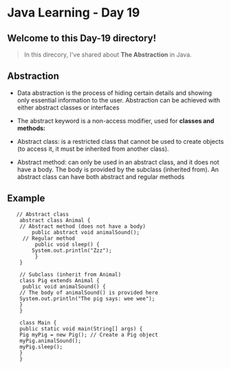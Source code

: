 # Java Learning - Day 19

## Welcome to this Day-19 directory!

>  In this direcory, I've shared about **The Abstraction** in Java.


## Abstraction

- Data abstraction is the process of hiding certain details and showing only essential information to the user.
Abstraction can be achieved with either abstract classes or interfaces

- The abstract keyword is a non-access modifier, used for **classes and methods:**

- Abstract class: is a restricted class that cannot be used to create objects (to access it, it must be inherited from another class).

- Abstract method: can only be used in an abstract class, and it does not have a body. The body is provided by the subclass (inherited from).
An abstract class can have both abstract and regular methods


## Example

       // Abstract class
        abstract class Animal {
        // Abstract method (does not have a body)
            public abstract void animalSound();
         // Regular method
             public void sleep() {
            System.out.println("Zzz");
             }
        }

        // Subclass (inherit from Animal)
        class Pig extends Animal {
         public void animalSound() {
        // The body of animalSound() is provided here
        System.out.println("The pig says: wee wee");
        }
        }

        class Main {
        public static void main(String[] args) {
        Pig myPig = new Pig(); // Create a Pig object
        myPig.animalSound();
        myPig.sleep();
        }
        }